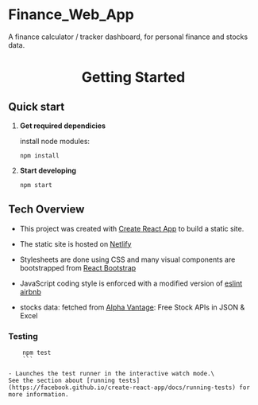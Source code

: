 <!-- @format -->

# Finance_Web_App

A finance calculator / tracker dashboard, for personal finance and stocks data.

<h1 align="center">
  Getting Started
</h1>

## Quick start

1.  **Get required dependicies**

    install node modules:

    ```shell
    npm install
    ```

2.  **Start developing**
    ```shell
    npm start
    ```

## Tech Overview

- This project was created with [Create React App](https://github.com/facebook/create-react-app) to build a static site.

- The static site is hosted on [Netlify](https://euphonious-palmier-dd81a6.netlify.app/)

- Stylesheets are done using CSS and many visual components are bootstrapped from [React Bootstrap ](https://react-bootstrap.github.io/)

- JavaScript coding style is enforced with a modified version of [eslint airbnb](https://github.com/airbnb/javascript/tree/master/packages/eslint-config-airbnb)

- stocks data: fetched from [Alpha Vantage](https://www.alphavantage.co/): Free Stock APIs in JSON & Excel

### Testing

````shell
    npm test
    ```

- Launches the test runner in the interactive watch mode.\
See the section about [running tests](https://facebook.github.io/create-react-app/docs/running-tests) for more information.
````
